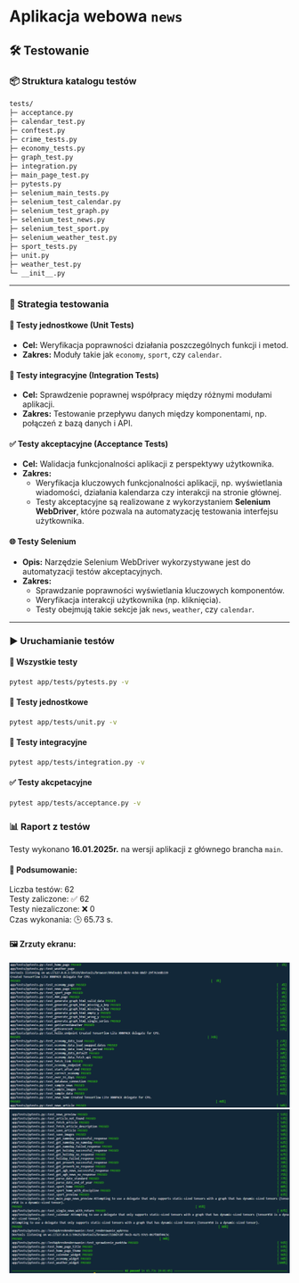 # Aplikacja webowa `news`

## 🛠️ Testowanie

### 📦 Struktura katalogu testów
```
tests/                                                     
├─ acceptance.py                                        
├─ calendar_test.py                                       
├─ conftest.py                                            
├─ crime_tests.py                                         
├─ economy_tests.py                                       
├─ graph_test.py                                          
├─ integration.py                                       
├─ main_page_test.py                                      
├─ pytests.py                                             
├─ selenium_main_tests.py                                 
├─ selenium_test_calendar.py                              
├─ selenium_test_graph.py                                 
├─ selenium_test_news.py                                  
├─ selenium_test_sport.py                                 
├─ selenium_weather_test.py                               
├─ sport_tests.py                                         
├─ unit.py                                               
├─ weather_test.py                                        
└─ __init__.py
```

---

### 🎯 Strategia testowania

#### 🧪 Testy jednostkowe (Unit Tests)
- **Cel:** Weryfikacja poprawności działania poszczególnych funkcji i metod.
- **Zakres:** Moduły takie jak `economy`, `sport`, czy `calendar`.

#### 🔗 Testy integracyjne (Integration Tests)
- **Cel:** Sprawdzenie poprawnej współpracy między różnymi modułami aplikacji.
- **Zakres:** Testowanie przepływu danych między komponentami, np. połączeń z bazą danych i API.

#### ✅ Testy akceptacyjne (Acceptance Tests)
- **Cel:** Walidacja funkcjonalności aplikacji z perspektywy użytkownika.
- **Zakres:** 
  - Weryfikacja kluczowych funkcjonalności aplikacji, np. wyświetlania wiadomości, działania kalendarza czy interakcji na stronie głównej.
  - Testy akceptacyjne są realizowane z wykorzystaniem **Selenium WebDriver**, które pozwala na automatyzację testowania interfejsu użytkownika.

#### 🌐 Testy Selenium
- **Opis:** Narzędzie Selenium WebDriver wykorzystywane jest do automatyzacji testów akceptacyjnych.
- **Zakres:**
  - Sprawdzanie poprawności wyświetlania kluczowych komponentów.
  - Weryfikacja interakcji użytkownika (np. kliknięcia).
  - Testy obejmują takie sekcje jak `news`, `weather`, czy `calendar`.

---

### ▶️ Uruchamianie testów

#### 🔄 Wszystkie testy
```bash
pytest app/tests/pytests.py -v
```

#### 🧪 Testy jednostkowe
```bash
pytest app/tests/unit.py -v
```

#### 🔗 Testy integracyjne
```bash
pytest app/tests/integration.py -v
```

#### ✅ Testy akcpetacyjne
```bash
pytest app/tests/acceptance.py -v
```

### 📊 Raport z testów 
Testy wykonano **16.01.2025r.** na wersji aplikacji z głównego brancha `main`.
#### 📝 Podsumowanie:
Liczba testów: 62  
Testy zaliczone: ✅ 62  
Testy niezaliczone: ❌ 0  
Czas wykonania: 🕒 65.73 s.

#### 🖼️ Zrzuty ekranu:
![Zrzut ekranu](https://github.com/TobiaszAGH/news/blob/main/docs/images/testing/report_1.png)
![Zrzut ekranu](https://github.com/TobiaszAGH/news/blob/main/docs/images/testing/report_2.png)




